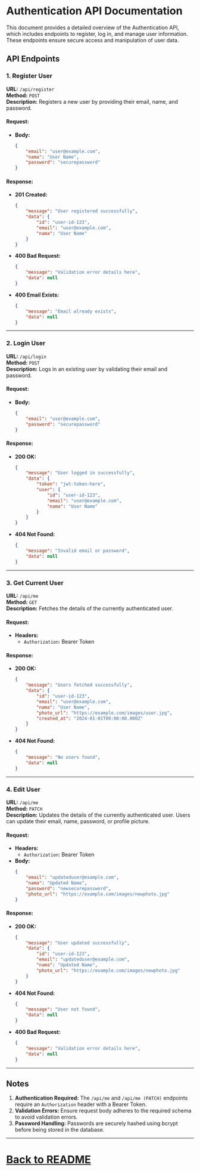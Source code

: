 
# Authentication API Documentation

This document provides a detailed overview of the Authentication API, which includes endpoints to register, log in, and manage user information. These endpoints ensure secure access and manipulation of user data.

## API Endpoints

### 1. Register User

**URL:** `/api/register`  
**Method:** `POST`  
**Description:** Registers a new user by providing their email, name, and password.

#### Request:
- **Body:**
  ```json
  {
      "email": "user@example.com",
      "nama": "User Name",
      "password": "securepassword"
  }
  ```

#### Response:
- **201 Created:**
  ```json
  {
      "message": "User registered successfully",
      "data": {
          "id": "user-id-123",
          "email": "user@example.com",
          "nama": "User Name"
      }
  }
  ```
- **400 Bad Request:**
  ```json
  {
      "message": "Validation error details here",
      "data": null
  }
  ```
- **400 Email Exists:**
  ```json
  {
      "message": "Email already exists",
      "data": null
  }
  ```

---

### 2. Login User

**URL:** `/api/login`  
**Method:** `POST`  
**Description:** Logs in an existing user by validating their email and password.

#### Request:
- **Body:**
  ```json
  {
      "email": "user@example.com",
      "password": "securepassword"
  }
  ```

#### Response:
- **200 OK:**
  ```json
  {
      "message": "User logged in successfully",
      "data": {
          "token": "jwt-token-here",
          "user": {
              "id": "user-id-123",
              "email": "user@example.com",
              "nama": "User Name"
          }
      }
  }
  ```
- **404 Not Found:**
  ```json
  {
      "message": "Invalid email or password",
      "data": null
  }
  ```

---

### 3. Get Current User

**URL:** `/api/me`  
**Method:** `GET`  
**Description:** Fetches the details of the currently authenticated user.

#### Request:
- **Headers:**
  - `Authorization`: Bearer Token

#### Response:
- **200 OK:**
  ```json
  {
      "message": "Users fetched successfully",
      "data": {
          "id": "user-id-123",
          "email": "user@example.com",
          "nama": "User Name",
          "photo_url": "https://example.com/images/user.jpg",
          "created_at": "2024-01-01T00:00:00.000Z"
      }
  }
  ```
- **404 Not Found:**
  ```json
  {
      "message": "No users found",
      "data": null
  }
  ```

---

### 4. Edit User

**URL:** `/api/me`  
**Method:** `PATCH`  
**Description:** Updates the details of the currently authenticated user. Users can update their email, name, password, or profile picture.

#### Request:
- **Headers:**
  - `Authorization`: Bearer Token
- **Body:**
  ```json
  {
      "email": "updateduser@example.com",
      "nama": "Updated Name",
      "password": "newsecurepassword",
      "photo_url": "https://example.com/images/newphoto.jpg"
  }
  ```

#### Response:
- **200 OK:**
  ```json
  {
      "message": "User updated successfully",
      "data": {
          "id": "user-id-123",
          "email": "updateduser@example.com",
          "nama": "Updated Name",
          "photo_url": "https://example.com/images/newphoto.jpg"
      }
  }
  ```
- **404 Not Found:**
  ```json
  {
      "message": "User not found",
      "data": null
  }
  ```
- **400 Bad Request:**
  ```json
  {
      "message": "Validation error details here",
      "data": null
  }
  ```

---

## Notes

1. **Authentication Required:** The `/api/me` and `/api/me (PATCH)` endpoints require an `Authorization` header with a Bearer Token.
2. **Validation Errors:** Ensure request body adheres to the required schema to avoid validation errors.
3. **Password Handling:** Passwords are securely hashed using bcrypt before being stored in the database.

---

# [Back to README](../README.md)
